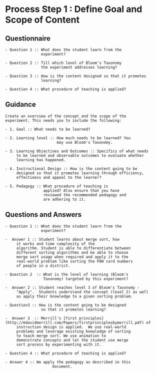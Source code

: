  # Process Step 1 : Define Goal and Scope of Content  
## Questionnaire
    - Question 1 :: What does the student learn from the
                    experiment?

    - Question 2 :: Till which level of Bloom's Taxonomy
                    the experiment addresses learning?

    - Question 3 :: How is the content designed so that it promotes
                    learning?

    - Question 4 :: What procedure of teaching is applied?

## Guidance
    Create an overview of the concept and the scope of the
    experiment. This needs you to include the following:

    - 1. Goal :: What needs to be learned?

    - 2. Learning level :: How much needs to be learned? You
                           may use Bloom's Taxonomy.

    - 3. Learning Objectives and Outcomes :: Specifics of what needs
         to be learned and observable outcomes to evaluate whether
         learning has happened.

    - 4. Instructional Design :: How is the content going to be
         designed so that it promotes learning through efficiency,
         effectiness and appeal to the learner?

    - 5. Pedagogy :: What procedure of teaching is
                     applied? Also ensure that you have
                     reviewed the recommended pedagogy and
                     are adhering to it.

## Questions and Answers
    - Question 1 :: What does the student learn from the
                    experiment?

    -  Answer 1 :: Student learns about merge sort, how
         it works and time complexity of the
         algorithm. Student is able to differentiate between
         different sorting algorithms and be able to choose
         merge sort usage when required and apply it to the
         real-world problem like sorting the PAN card numbers
         of people in a district.

    - Question 2  :: What is the level of learning (Bloom's
                     Taxonomy) targeted by this experiment?

    -  Answer 2 :: Student reaches level 3 of Bloom's Taxonomy -
         "Apply".  Students understand the concept (level 2) as well
         as apply their knowledge to a given sorting problem.

    - Question3 :: How is the content going to be designed
                    so that it promotes learning?

    -  Answer 3  :: Merrill's [first principles](http://mdavidmerrill.com/Papers/firstprinciplesbymerrill.pdf) of
         instruction design is applied.  We use real-world
         problems and leverage existing knowledge of sorting
         to teach merge sort. We use animation to
         demonstrate concepts and let the student use merge
         sort process by experimenting with it.

    - Question 4 :: What procedure of teaching is applied?

    - Answer 4 :: We apply the pedagogy as described in this
                         document.